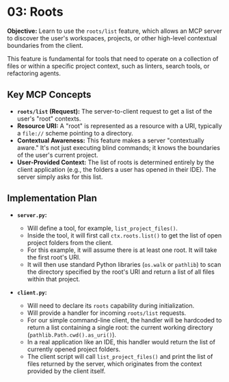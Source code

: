 # 03: Roots

**Objective:** Learn to use the `roots/list` feature, which allows an MCP server to discover the user's workspaces, projects, or other high-level contextual boundaries from the client.

This feature is fundamental for tools that need to operate on a collection of files or within a specific project context, such as linters, search tools, or refactoring agents.

## Key MCP Concepts

-   **`roots/list` (Request):** The server-to-client request to get a list of the user's "root" contexts.
-   **Resource URI:** A "root" is represented as a resource with a URI, typically a `file://` scheme pointing to a directory.
-   **Contextual Awareness:** This feature makes a server "contextually aware." It's not just executing blind commands; it knows the boundaries of the user's current project.
-   **User-Provided Context:** The list of roots is determined entirely by the client application (e.g., the folders a user has opened in their IDE). The server simply asks for this list.

## Implementation Plan

-   **`server.py`:**
    -   Will define a tool, for example, `list_project_files()`.
    -   Inside the tool, it will first call `ctx.roots.list()` to get the list of open project folders from the client.
    -   For this example, it will assume there is at least one root. It will take the first root's URI.
    -   It will then use standard Python libraries (`os.walk` or `pathlib`) to scan the directory specified by the root's URI and return a list of all files within that project.

-   **`client.py`:**
    -   Will need to declare its `roots` capability during initialization.
    -   Will provide a handler for incoming `roots/list` requests.
    -   For our simple command-line client, the handler will be hardcoded to return a list containing a single root: the current working directory (`pathlib.Path.cwd().as_uri()`).
    -   In a real application like an IDE, this handler would return the list of currently opened project folders.
    -   The client script will call `list_project_files()` and print the list of files returned by the server, which originates from the context provided by the client itself. 